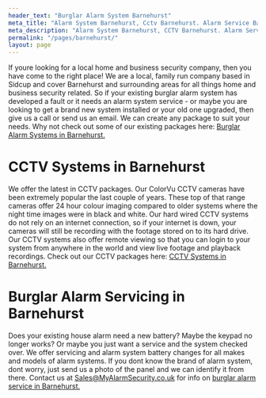 ```yaml
---
header_text: "Burglar Alarm System Barnehurst"
meta_title: "Alarm System Barnehurst, Cctv Barnehurst. Alarm Service Barnehurst - MyAlarm Security"
meta_description: "Alarm System Barnehurst, CCTV Barnehurst. Alarm Service Barnehurst, Alarm Battery Replacement Barnehurst, Home Alarm System Barnehurst. 020 8302 4065."
permalink: "/pages/barnehurst/"
layout: page
---
```


If youre looking for a local home and business security company, then you have come to the right place! We are a local, family run company based in Sidcup and cover Barnehurst and surrounding areas for all things home and business security related. So if your existing burglar alarm system has developed a fault or it needs an alarm system service - or maybe you are looking to get a brand new system installed or your old one upgraded, then give us a call or send us an email. We can create any package to suit your needs. Why not check out some of our existing packages here: [Burglar Alarm Systems in Barnehurst.](/categories/burglar-alarms/)

# CCTV Systems in Barnehurst 

We offer the latest in CCTV packages. Our ColorVu CCTV cameras have been extremely popular the last couple of years. These top of that range cameras offer 24 hour colour imaging compared to older systems where the night time images were in black and white. Our hard wired CCTV systems do not rely on an internet connection, so if your internet is down, your cameras will still be recording with the footage stored on to its hard drive. Our CCTV systems also offer remote viewing so that you can login to your system from anywhere in the world and view live footage and playback recordings. Check out our CCTV packages here: [CCTV Systems in Barnehurst.](/categories/cctv/)

# Burglar Alarm Servicing in Barnehurst 

Does your existing house alarm need a new battery? Maybe the keypad no longer works? Or maybe you just want a service and the system checked over. We offer servicing and alarm system battery changes for all makes and models of alarm systems. If you dont know the brand of alarm system, dont worry, just send us a photo of the panel and we can identify it from there. Contact us at <Sales@MyAlarmSecurity.co.uk> for info on [burglar alarm service in Barnehurst.](/categories/servicing-and-repairs/)